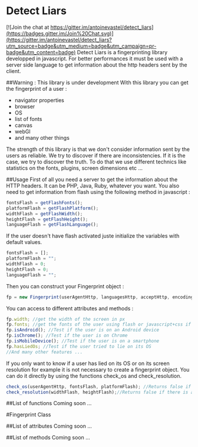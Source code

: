 # Detect Liars

[![Join the chat at https://gitter.im/antoinevastel/detect_liars](https://badges.gitter.im/Join%20Chat.svg)](https://gitter.im/antoinevastel/detect_liars?utm_source=badge&utm_medium=badge&utm_campaign=pr-badge&utm_content=badge)
Detect Liars is a fingerprinting library developped in javascript. For better performances it must be used with a server side language to get information about the http headers sent by the client.

##Warning : This library is under development
With this library you can get the fingerprint of a user :
  - navigator properties
  - browser
  - OS
  - list of fonts
  - canvas
  - webGl
  - and many other things

The strength of this library is that we don't consider information sent by the users as reliable. We try to discover if there are inconsistencies. If it is the case, we try to discover the truth. To do that we use different technics like statistics on the fonts, plugins, screen dimensions etc ...

##Usage
First of all you need a server to get the information about the HTTP headers. It can be PHP, Java, Ruby, whatever you want. You also need to get information from flash using the following method in javascript : 

```javascript
fontsFlash = getFlashFonts();
platformFlash = getFlashPlatform();
widthFlash = getFlashWidth();
heightFlash = getFlashHeight();
languageFlash = getFlashLanguage();
```

If the user doesn't have flash activated juste initialize the variables with default values.
```javascript
fontsFlash = [];
platformFlash = "";
widthFlash = 0;
heightFlash = 0;
languageFlash = "";
```

Then you can construct your Fingerprint object : 
```javascript
fp = new Fingerprint(userAgentHttp, languagesHttp, acceptHttp, encodingHttp, connectionHttp, fontsFlash, platformFlash, widthFlash, heightFlash, languageFlash);
```
You can access to different attributes and methods : 
```javascript
fp.width; //get the width of the screen in px
fp.fonts; //get the fonts of the user using flash or javascript+css if flash is not avalaible
fp.isAndroid(); //Test if the user is on an Android device
fp.isChrome(); //Test if the user is on Chrome
fp.isMobileDevice(); //Test if the user is on a smartphone
fp.hasLiedOs; //Test if the user tried to lie on its OS
//And many other features ...
```
If you only want to know if a user has lied on its OS or on its screen resolution for example it is not necessary to create a fingerprint object. You can do it directly by using the functions check_os and check_resolution.

```javascript
check_os(userAgentHttp, fontsFlash, platformFlash); //Returns false if there is an inconsistency
check_resolution(widthFlash, heightFlash);//Returns false if there is an inconsistency
```
##List of functions
Coming soon ...

#Fingerprint Class

##List of attributes
Coming soon ...

##List of methods
Coming soon ...



